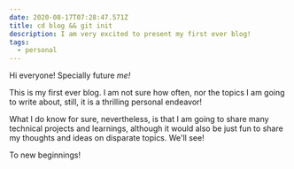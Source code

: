 ```yaml
---
date: 2020-08-17T07:28:47.571Z
title: cd blog && git init
description: I am very excited to present my first ever blog!
tags:
  - personal
---
```


Hi everyone! Specially future _me!_

This is my first ever blog. I am not sure how often, nor the topics I am going to write about, still, it is a thrilling personal endeavor!

What I do know for sure, nevertheless, is that I am going to share many technical projects and learnings, although it would also be just fun to share my thoughts and ideas on disparate topics. We'll see!

To new beginnings!
